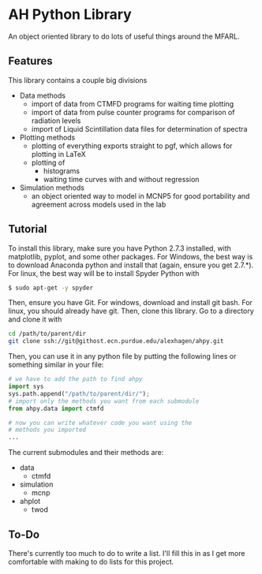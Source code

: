 # AH Python Library

An object oriented library to do lots of useful things around the MFARL.

## Features

This library contains a couple big divisions

- Data methods
	- import of data from CTMFD programs for waiting time plotting
	- import of data from pulse counter programs for comparison of radiation levels
	- import of Liquid Scintillation data files for determination of spectra
- Plotting methods
	- plotting of everything exports straight to pgf, which allows for plotting in LaTeX
	- plotting of
		- histograms
		- waiting time curves with and without regression
- Simulation methods
	- an object oriented way to model in MCNP5 for good portability and agreement across models used in the lab

## Tutorial

To install this library, make sure you have Python 2.7.3 installed, with matplotlib, pyplot, and some other packages.  For Windows, the best way is to download Anaconda python and install that (again, ensure you get 2.7.*).  For linux, the best way will be to install Spyder Python with

```bash
$ sudo apt-get -y spyder
```

Then, ensure you have Git.  For windows, download and install git bash.  For linux, you should already have git.
Then, clone this library.  Go to a directory and clone it with

```bash
cd /path/to/parent/dir
git clone ssh://git@githost.ecn.purdue.edu/alexhagen/ahpy.git
```

Then, you can use it in any python file by putting the following lines or something similar in your file:

```python
# we have to add the path to find ahpy
import sys
sys.path.append("/path/to/parent/dir/");
# import only the methods you want from each submodule
from ahpy.data import ctmfd

# now you can write whatever code you want using the
# methods you imported
...
```

The current submodules and their methods are:

- data
	- ctmfd
- simulation
	- mcnp
- ahplot
	- twod

## To-Do

There's currently too much to do to write a list.  I'll fill this in as I get more comfortable with making to do lists for this project.